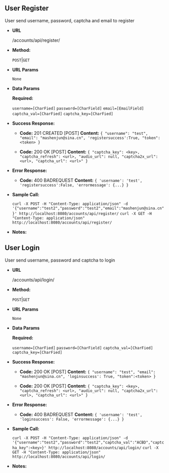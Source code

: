 **User Register**
----
  User send username, password, captcha and email to register

* **URL**

  /accounts/api/register/

* **Method:**

  `POST`|`GET`

*  **URL Params**

   `None`

* **Data Params**

   **Required:**

   `username=[CharFied]`
   `password=[CharField]`
   `email=[EmailField]`
   `captcha_val=[CharFied]`
   `captcha_key=[CharFied]`

* **Success Response:**

  * **Code:** 201 CREATED [POST]
    **Content:** `{
    "username": "test",
    "email": "mashenjun@sina.cn",
    'registersuccess':True,
    "token":<token>
}`

  * **Code:** 200 OK [POST]
    **Content:** `{
      "captcha_key": <key>,
      "captcha_refresh": <url>,
      "audio_url": null,
      "captcha2x_url": <url>,
      "captcha_url": <url>"
  }`
 
* **Error Response:**

  * **Code:** 400 BADREQUEST
    **Content:** `{
                'username': 'test',
                'registersuccess':False,
                'errormessage': {...}
            }`

* **Sample Call:**

  `curl -X POST -H "Content-Type: application/json" -d '{"username":"test2","password":"test2","email":"mashenjun@sina.cn"}' http://localhost:8080/accounts/api/register/`
  `curl -X GET -H "Content-Type: application/json" http://localhost:8080/accounts/api/register/`

* **Notes:**

**User Login**
----
  User send username, password and captcha to login

* **URL**

  /accounts/api/login/

* **Method:**

  `POST`|`GET`

*  **URL Params**

   `None`

* **Data Params**

   **Required:**

   `username=[CharFied]`
   `password=[CharField]`
   `captcha_val=[CharFied]`
   `captcha_key=[CharFied]`

* **Success Response:**

  * **Code:** 200 OK [POST]
    **Content:** `{
    "username": "test",
    "email": "mashenjun@sina.cn",
    'loginsuccess': True,
    "token":<token>
  }`

  * **Code:** 200 OK [POST]
    **Content:** `{
      "captcha_key": <key>,
      "captcha_refresh": <url>,
      "audio_url": null,
      "captcha2x_url": <url>,
      "captcha_url": <url>"
  }`

* **Error Response:**

  * **Code:** 400 BADREQUEST
    **Content:** `{
                'username': 'test',
                'loginsuccess': False,
                'errormessage': {...}
            }`

* **Sample Call:**

  `curl -X POST -H "Content-Type: application/json" -d '{"username":"test2","password":"test2","captcha_val":"ACBD","captcha_key":<key>}' http://localhost:8080/accounts/api/login/`
  `curl -X GET -H "Content-Type: application/json"  http://localhost:8080/accounts/api/login/`

* **Notes:**
